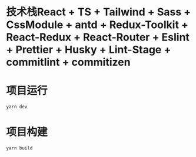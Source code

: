 # 技术栈React + TS + Tailwind + Sass + CssModule + antd + Redux-Toolkit + React-Redux + React-Router + Eslint + Prettier + Husky + Lint-Stage + commitlint + commitizen

# 项目运行
```javascript
yarn dev
```

# 项目构建
```javascript
yarn build
```